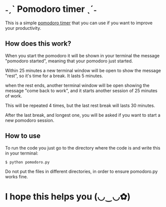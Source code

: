 <h1><b> ˗ˏˋ Pomodoro timer ˎˊ˗ </b></h1>

This is a simple [pomodoro timer](https://en.wikipedia.org/wiki/Pomodoro_Technique) that you can use if you want to improve your productivity.

<h2><b> How does this work? </b></h2>
<p> When you start the pomodoro it will be shown in your terminal the message "pomodoro started", meaning that your pomodoro just started.
<p> Within 25 minutes a new terminal window will be open to show the message "rest", so it's time for a break. It lasts 5 minutes.
<p> when the rest ends, another terminal window will be open showing the message "come back to work", and it starts another session of 25 minutes of work.
<p> This will be repeated 4 times, but the last rest break will lasts 30 minutes.
<p> After the last break, and longest one, you will be asked if you want to start a new pomodoro session.

<h2><b> How to use </b></h2>
<p> To run the code you just go to the directory where the code is and write this in your terminal:

	$ python pomodoro.py
	
<p> Do not put the files in different directories, in order to ensure pomodoro.py works fine.

<h1><b> I hope this helps you (◡‿◡✿)</b></h1>

